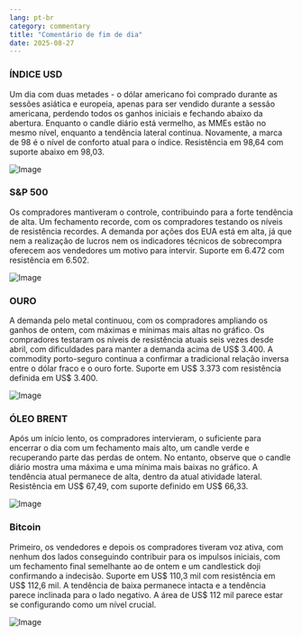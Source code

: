 ```yaml
---
lang: pt-br
category: commentary
title: "Comentário de fim de dia"
date: 2025-08-27
---
```


### ÍNDICE USD

Um dia com duas metades - o dólar americano foi comprado durante as sessões asiática e europeia, apenas para ser vendido durante a sessão americana, perdendo todos os ganhos iniciais e fechando abaixo da abertura. Enquanto o candle diário está vermelho, as MMEs estão no mesmo nível, enquanto a tendência lateral continua. Novamente, a marca de 98 é o nível de conforto atual para o índice. Resistência em 98,64 com suporte abaixo em 98,03.

![Image](https://markleighedu.github.io/img/Aug-2025/27-Aug-2025/usdindex.jpg)

### S&P 500

Os compradores mantiveram o controle, contribuindo para a forte tendência de alta. Um fechamento recorde, com os compradores testando os níveis de resistência recordes. A demanda por ações dos EUA está em alta, já que nem a realização de lucros nem os indicadores técnicos de sobrecompra oferecem aos vendedores um motivo para intervir. Suporte em 6.472 com resistência em 6.502.

![Image](https://markleighedu.github.io/img/Aug-2025/27-Aug-2025/sp500.jpg)

### OURO

A demanda pelo metal continuou, com os compradores ampliando os ganhos de ontem, com máximas e mínimas mais altas no gráfico. Os compradores testaram os níveis de resistência atuais seis vezes desde abril, com dificuldades para manter a demanda acima de US$ 3.400. A commodity porto-seguro continua a confirmar a tradicional relação inversa entre o dólar fraco e o ouro forte. Suporte em US$ 3.373 com resistência definida em US$ 3.400.

![Image](https://markleighedu.github.io/img/Aug-2025/27-Aug-2025/gold.jpg)

### ÓLEO BRENT

Após um início lento, os compradores intervieram, o suficiente para encerrar o dia com um fechamento mais alto, um candle verde e recuperando parte das perdas de ontem. No entanto, observe que o candle diário mostra uma máxima e uma mínima mais baixas no gráfico. A tendência atual permanece de alta, dentro da atual atividade lateral. Resistência em US$ 67,49, com suporte definido em US$ 66,33.

![Image](https://markleighedu.github.io/img/Aug-2025/27-Aug-2025/brentoil.jpg)

### Bitcoin

Primeiro, os vendedores e depois os compradores tiveram voz ativa, com nenhum dos lados conseguindo contribuir para os impulsos iniciais, com um fechamento final semelhante ao de ontem e um candlestick doji confirmando a indecisão. Suporte em US$ 110,3 mil com resistência em US$ 112,6 mil. A tendência de baixa permanece intacta e a tendência parece inclinada para o lado negativo. A área de US$ 112 mil parece estar se configurando como um nível crucial.

![Image](https://markleighedu.github.io/img/Aug-2025/27-Aug-2025/bitcoin.jpg)

